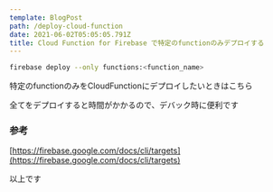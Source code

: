 ```yaml
---
template: BlogPost
path: /deploy-cloud-function
date: 2021-06-02T05:05:05.791Z
title: Cloud Function for Firebase で特定のfunctionのみデプロイする
---
```

```bash
firebase deploy --only functions:<function_name>
```
特定のfunctionのみをCloudFunctionにデプロイしたいときはこちら

全てをデプロイすると時間がかかるので、デバック時に便利です

### 参考
[https://firebase.google.com/docs/cli/targets](https://firebase.google.com/docs/cli/targets)

以上です
